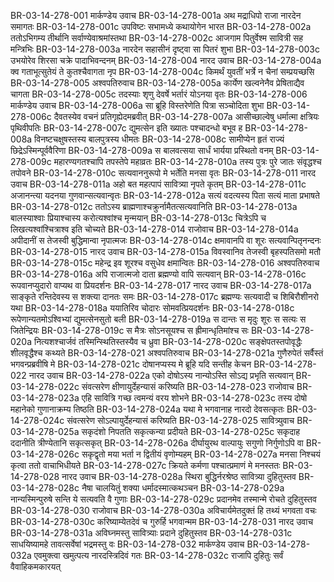 BR-03-14-278-001	मार्कण्डेय उवाच
BR-03-14-278-001a	अथ मद्राधिपो राजा नारदेन समागतः
BR-03-14-278-001c	उपविष्टः सभामध्ये कथायोगेन भारत
BR-03-14-278-002a	ततोऽभिगम्य तीर्थानि सर्वाण्येवाश्रमांस्तथा
BR-03-14-278-002c	आजगाम पितुर्वेश्म सावित्री सह मन्त्रिभिः
BR-03-14-278-003a	नारदेन सहासीनं दृष्ट्वा सा पितरं शुभा
BR-03-14-278-003c	उभयोरेव शिरसा चक्रे पादाभिवन्दनम्
BR-03-14-278-004	नारद उवाच
BR-03-14-278-004a	क्व गताभूत्सुतेयं ते कुतश्चैवागता नृप
BR-03-14-278-004c	किमर्थं युवतीं भर्त्रे न चैनां सम्प्रयच्छसि
BR-03-14-278-005	अश्वपतिरुवाच
BR-03-14-278-005a	कार्येण खल्वनेनैव प्रेषिताद्यैव चागता
BR-03-14-278-005c	तदस्याः शृणु देवर्षे भर्तारं योऽनया वृतः
BR-03-14-278-006	मार्कण्डेय उवाच
BR-03-14-278-006a	सा ब्रूहि विस्तरेणेति पित्रा सञ्चोदिता शुभा
BR-03-14-278-006c	दैवतस्येव वचनं प्रतिगृह्येदमब्रवीत्
BR-03-14-278-007a	आसीच्छाल्वेषु धर्मात्मा क्षत्रियः पृथिवीपतिः
BR-03-14-278-007c	द्युमत्सेन इति ख्यातः पश्चादन्धो बभूव ह
BR-03-14-278-008a	विनष्टचक्षुषस्तस्य बालपुत्रस्य धीमतः
BR-03-14-278-008c	सामीप्येन हृतं राज्यं छिद्रेऽस्मिन्पूर्ववैरिणा
BR-03-14-278-009a	स बालवत्सया सार्धं भार्यया प्रस्थितो वनम्
BR-03-14-278-009c	महारण्यगतश्चापि तपस्तेपे महाव्रतः
BR-03-14-278-010a	तस्य पुत्रः पुरे जातः संवृद्धश्च तपोवने
BR-03-14-278-010c	सत्यवाननुरूपो मे भर्तेति मनसा वृतः
BR-03-14-278-011	नारद उवाच
BR-03-14-278-011a	अहो बत महत्पापं सावित्र्या नृपते कृतम्
BR-03-14-278-011c	अजानन्त्या यदनया गुणवान्सत्यवान्वृतः
BR-03-14-278-012a	सत्यं वदत्यस्य पिता सत्यं माता प्रभाषते
BR-03-14-278-012c	ततोऽस्य ब्राह्मणाश्चक्रुर्नामैतत्सत्यवानिति
BR-03-14-278-013a	बालस्याश्वाः प्रियाश्चास्य करोत्यश्वांश्च मृन्मयान्
BR-03-14-278-013c	चित्रेऽपि च लिखत्यश्वांश्चित्राश्व इति चोच्यते
BR-03-14-278-014	राजोवाच
BR-03-14-278-014a	अपीदानीं स तेजस्वी बुद्धिमान्वा नृपात्मजः
BR-03-14-278-014c	क्षमावानपि वा शूरः सत्यवान्पितृनन्दनः
BR-03-14-278-015	नारद उवाच
BR-03-14-278-015a	विवस्वानिव तेजस्वी बृहस्पतिसमो मतौ
BR-03-14-278-015c	महेन्द्र इव शूरश्च वसुधेव क्षमान्वितः
BR-03-14-278-016	अश्वपतिरुवाच
BR-03-14-278-016a	अपि राजात्मजो दाता ब्रह्मण्यो वापि सत्यवान्
BR-03-14-278-016c	रूपवानप्युदारो वाप्यथ वा प्रियदर्शनः
BR-03-14-278-017	नारद उवाच
BR-03-14-278-017a	साङ्कृते रन्तिदेवस्य स शक्त्या दानतः समः
BR-03-14-278-017c	ब्रह्मण्यः सत्यवादी च शिबिरौशीनरो यथा
BR-03-14-278-018a	ययातिरिव चोदारः सोमवत्प्रियदर्शनः
BR-03-14-278-018c	रूपेणान्यतमोऽश्विभ्यां द्युमत्सेनसुतो बली
BR-03-14-278-019a	स दान्तः स मृदुः शूरः स सत्यः स जितेन्द्रियः
BR-03-14-278-019c	स मैत्रः सोऽनसूयश्च स ह्रीमान्धृतिमांश्च सः
BR-03-14-278-020a	नित्यशश्चार्जवं तस्मिन्स्थितिस्तस्यैव च ध्रुवा
BR-03-14-278-020c	सङ्क्षेपतस्तपोवृद्धैः शीलवृद्धैश्च कथ्यते
BR-03-14-278-021	अश्वपतिरुवाच
BR-03-14-278-021a	गुणैरुपेतं सर्वैस्तं भगवन्प्रब्रवीषि मे
BR-03-14-278-021c	दोषानप्यस्य मे ब्रूहि यदि सन्तीह केचन
BR-03-14-278-022	नारद उवाच
BR-03-14-278-022a	एको दोषोऽस्य नान्योऽस्ति सोऽद्य प्रभृति सत्यवान्
BR-03-14-278-022c	संवत्सरेण क्षीणायुर्देहन्यासं करिष्यति
BR-03-14-278-023	राजोवाच
BR-03-14-278-023a	एहि सावित्रि गच्छ त्वमन्यं वरय शोभने
BR-03-14-278-023c	तस्य दोषो महानेको गुणानाक्रम्य तिष्ठति
BR-03-14-278-024a	यथा मे भगवानाह नारदो देवसत्कृतः
BR-03-14-278-024c	संवत्सरेण सोऽल्पायुर्देहन्यासं करिष्यति
BR-03-14-278-025	सावित्र्युवाच
BR-03-14-278-025a	सकृदंशो निपतति सकृत्कन्या प्रदीयते
BR-03-14-278-025c	सकृदाह ददानीति त्रीण्येतानि सकृत्सकृत्
BR-03-14-278-026a	दीर्घायुरथ वाल्पायुः सगुणो निर्गुणोऽपि वा
BR-03-14-278-026c	सकृद्वृतो मया भर्ता न द्वितीयं वृणोम्यहम्
BR-03-14-278-027a	मनसा निश्चयं कृत्वा ततो वाचाभिधीयते
BR-03-14-278-027c	क्रियते कर्मणा पश्चात्प्रमाणं मे मनस्ततः
BR-03-14-278-028	नारद उवाच
BR-03-14-278-028a	स्थिरा बुद्धिर्नरश्रेष्ठ सावित्र्या दुहितुस्तव
BR-03-14-278-028c	नैषा चालयितुं शक्या धर्मादस्मात्कथञ्चन
BR-03-14-278-029a	नान्यस्मिन्पुरुषे सन्ति ये सत्यवति वै गुणाः
BR-03-14-278-029c	प्रदानमेव तस्मान्मे रोचते दुहितुस्तव
BR-03-14-278-030	राजोवाच
BR-03-14-278-030a	अविचार्यमेतदुक्तं हि तथ्यं भगवता वचः
BR-03-14-278-030c	करिष्याम्येतदेवं च गुरुर्हि भगवान्मम
BR-03-14-278-031	नारद उवाच
BR-03-14-278-031a	अविघ्नमस्तु सावित्र्याः प्रदाने दुहितुस्तव
BR-03-14-278-031c	साधयिष्यामहे तावत्सर्वेषां भद्रमस्तु वः
BR-03-14-278-032	मार्कण्डेय उवाच
BR-03-14-278-032a	एवमुक्त्वा खमुत्पत्य नारदस्त्रिदिवं गतः
BR-03-14-278-032c	राजापि दुहितुः सर्वं वैवाहिकमकारयत्
